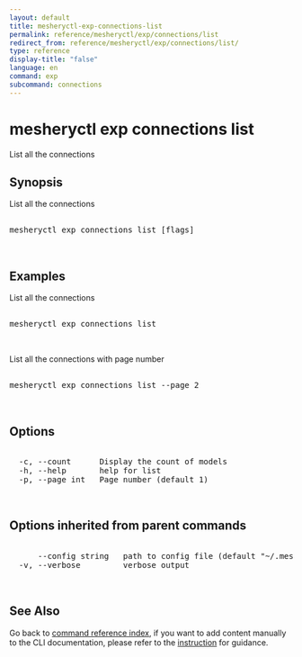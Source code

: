 ```yaml
---
layout: default
title: mesheryctl-exp-connections-list
permalink: reference/mesheryctl/exp/connections/list
redirect_from: reference/mesheryctl/exp/connections/list/
type: reference
display-title: "false"
language: en
command: exp
subcommand: connections
---
```


# mesheryctl exp connections list

List all the connections

## Synopsis

List all the connections
<pre class='codeblock-pre'>
<div class='codeblock'>
mesheryctl exp connections list [flags]

</div>
</pre> 

## Examples

List all the connections
<pre class='codeblock-pre'>
<div class='codeblock'>
mesheryctl exp connections list

</div>
</pre> 

List all the connections with page number
<pre class='codeblock-pre'>
<div class='codeblock'>
mesheryctl exp connections list --page 2

</div>
</pre> 

## Options

<pre class='codeblock-pre'>
<div class='codeblock'>
  -c, --count      Display the count of models
  -h, --help       help for list
  -p, --page int   Page number (default 1)

</div>
</pre>

## Options inherited from parent commands

<pre class='codeblock-pre'>
<div class='codeblock'>
      --config string   path to config file (default "~/.meshery/config.yaml")
  -v, --verbose         verbose output

</div>
</pre>

## See Also

Go back to [command reference index](/reference/mesheryctl/), if you want to add content manually to the CLI documentation, please refer to the [instruction](/project/contributing/contributing-cli#preserving-manually-added-documentation) for guidance.
